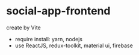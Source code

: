 # social-app-frontend
create by Vite
- require install: yarn, nodejs
- use ReactJS, redux-toolkit, material ui, firebase
